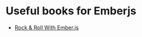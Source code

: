 # Useful books for Emberjs

- [Rock & Roll With Ember.js](https://balinterdi.com/rock-and-roll-with-emberjs/)